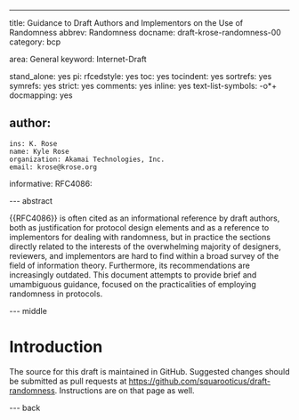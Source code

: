 ---
title: Guidance to Draft Authors and Implementors on the Use of Randomness
abbrev: Randomness
docname: draft-krose-randomness-00
category: bcp

area: General
keyword: Internet-Draft

stand_alone: yes
pi:
    rfcedstyle: yes
    toc: yes
    tocindent: yes
    sortrefs: yes
    symrefs: yes
    strict: yes
    comments: yes
    inline: yes
    text-list-symbols: -o*+
    docmapping: yes

author:
 -
    ins: K. Rose
    name: Kyle Rose
    organization: Akamai Technologies, Inc.
    email: krose@krose.org

informative:
    RFC4086:

--- abstract

{{RFC4086}} is often cited as an informational reference by draft authors,
both as justification for protocol design elements and as a reference to
implementors for dealing with randomness, but in practice the sections directly
related to the interests of the overwhelming majority of designers, reviewers,
and implementors are hard to find within a broad survey of the field of
information theory. Furthermore, its recommendations are increasingly outdated.
This document attempts to provide brief and umambiguous guidance, focused on
the practicalities of employing randomness in protocols.

--- middle

# Introduction

The source for this draft is maintained in GitHub. Suggested changes should be
submitted as pull requests at https://github.com/squarooticus/draft-randomness.
Instructions are on that page as well.

--- back
